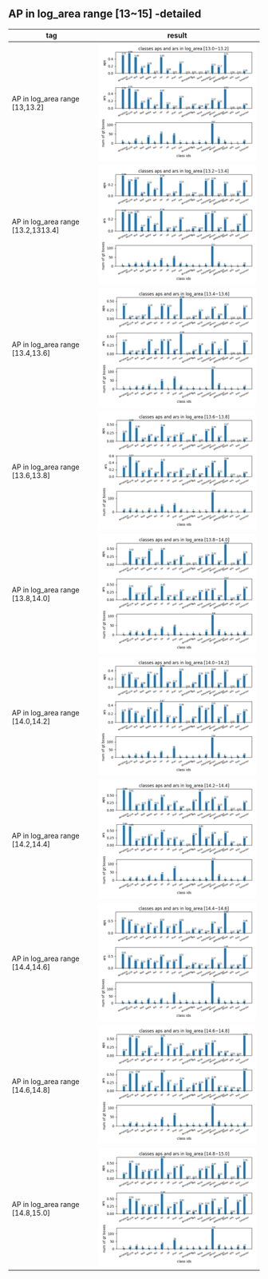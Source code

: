 ## AP in log_area range [13~15] -detailed
tag| result |
----|-----|
AP in log\_area range [13,13.2] |![](ap_log_area_13.0~13.2.png)|
AP in log\_area range [13.2,1313.4] |![](ap_log_area_13.2~13.4.png)|
AP in log\_area range [13.4,13.6] |![](ap_log_area_13.4~13.6.png)|
AP in log\_area range [13.6,13.8] |![](ap_log_area_13.6~13.8.png)|
AP in log\_area range [13.8,14.0] |![](ap_log_area_13.8~14.0.png)|
AP in log\_area range [14.0,14.2] |![](ap_log_area_14.0~14.2.png)|
AP in log\_area range [14.2,14.4] |![](ap_log_area_14.2~14.4.png)|
AP in log\_area range [14.4,14.6] |![](ap_log_area_14.4~14.6.png)|
AP in log\_area range [14.6,14.8] |![](ap_log_area_14.6~14.8.png)|
AP in log\_area range [14.8,15.0] |![](ap_log_area_14.8~15.0.png)|